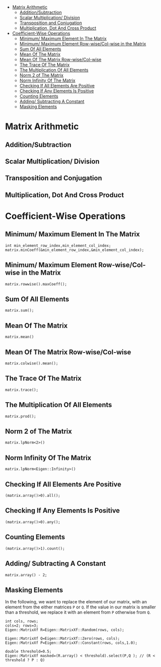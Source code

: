 - [Matrix Arithmetic](#matrix-arithmetic)
  * [Addition/Subtraction](#addition-subtraction)
  * [Scalar Multiplication/ Division](#scalar-multiplication--division)
  * [Transposition and Conjugation](#transposition-and-conjugation)
  * [Multiplication, Dot And Cross Product](#multiplication--dot-and-cross-product)
- [Coefficient-Wise Operations](#coefficient-wise-operations)
  * [Minimum/ Maximum Element In The Matrix](#minimum--maximum-element-in-the-matrix)
  * [Minimum/ Maximum Element Row-wise/Col-wise in the Matrix](#minimum--maximum-element-row-wise-col-wise-in-the-matrix)
  * [Sum Of All Elements](#sum-of-all-elements)
  * [Mean Of The Matrix](#mean-of-the-matrix)
  * [Mean Of The Matrix Row-wise/Col-wise](#mean-of-the-matrix-row-wise-col-wise)
  * [The Trace Of The Matrix](#the-trace-of-the-matrix)
  * [The Multiplication Of All Elements](#the-multiplication-of-all-elements)
  * [Norm 2 of The Matrix](#norm-2-of-the-matrix)
  * [Norm Infinity Of The Matrix](#norm-infinity-of-the-matrix)
  * [Checking If All Elements Are Positive](#checking-if-all-elements-are-positive)
  * [Checking If Any Elements Is Positive](#checking-if-any-elements-is-positive)
  * [Counting Elements](#counting-elements)
  * [Adding/ Subtracting A Constant](#adding--subtracting-a-constant)
  * [Masking Elements](#masking-elements)
  
# Matrix Arithmetic
## Addition/Subtraction

## Scalar Multiplication/ Division

## Transposition and Conjugation

## Multiplication, Dot And Cross Product


# Coefficient-Wise Operations

## Minimum/ Maximum Element In The Matrix

```
int min_element_row_index,min_element_col_index;
matrix.minCoeff(&min_element_row_index,&min_element_col_index);
```
## Minimum/ Maximum Element Row-wise/Col-wise in the Matrix
```
matrix.rowwise().maxCoeff();
```
## Sum Of All Elements
```
matrix.sum();
```
## Mean Of The Matrix
```
matrix.mean()
```
## Mean Of The Matrix Row-wise/Col-wise 
```
matrix.colwise().mean();
```
 
## The Trace Of The Matrix
```
matrix.trace();
```

## The Multiplication Of All Elements 
```
matrix.prod();
```

## Norm 2 of The Matrix 
```
matrix.lpNorm<2>()
```

## Norm Infinity Of The Matrix
```
matrix.lpNorm<Eigen::Infinity>()
```
## Checking If All Elements Are Positive
```
(matrix.array()>0).all();
```
## Checking If Any Elements Is Positive
```
(matrix.array()>0).any();
```
## Counting Elements
```
(matrix.array()>1).count();
```
## Adding/ Subtracting A Constant

```
matrix.array() - 2;
```

## Masking Elements
In the following, we want to replace the element of our matrix, with an element from the either matrices `P` or `Q`. If the value in our matrix is smaller than a threshold, we replace it with an element from `P` otherwise from `Q`.

```
int cols, rows;
cols=2; rows=3;
Eigen::MatrixXf R=Eigen::MatrixXf::Random(rows, cols);

Eigen::MatrixXf Q=Eigen::MatrixXf::Zero(rows, cols);
Eigen::MatrixXf P=Eigen::MatrixXf::Constant(rows, cols,1.0);

double threshold=0.5;
Eigen::MatrixXf masked=(R.array() < threshold).select(P,Q ); // (R < threshold ? P : Q)
```
